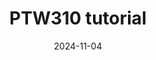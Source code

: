 ---
title: PTW310 tutorial
layout: collection
permalink: /tutorials/ptw310.html
collection: ptw310
date: 2024-11-04
classes: wide
last_modified_at: 2024-11-09
---